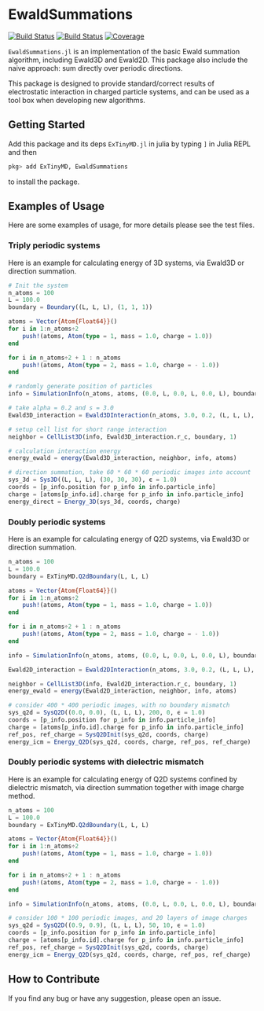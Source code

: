 # EwaldSummations

[![Build Status](https://github.com/HPMolSim/EwaldSummations.jl/actions/workflows/CI.yml/badge.svg?branch=main)](https://github.com/HPMolSim/EwaldSummations.jl/actions/workflows/CI.yml?query=branch%3Amain)
[![Build Status](https://travis-ci.com/HPMolSim/EwaldSummations.jl.svg?branch=main)](https://travis-ci.com/HPMolSim/EwaldSummations.jl)
[![Coverage](https://codecov.io/gh/HPMolSim/EwaldSummations.jl/branch/main/graph/badge.svg)](https://codecov.io/gh/HPMolSim/EwaldSummations.jl)


`EwaldSummations.jl` is an implementation of the basic Ewald summation algorithm, including Ewald3D and Ewald2D. This package also include the naive approach: sum directly over periodic directions.

This package is designed to provide standard/correct results of electrostatic interaction in charged particle systems, and can be used as a tool box when developing new algorithms.

## Getting Started

Add this package and its deps `ExTinyMD.jl` in julia by typing `]` in Julia REPL and then
```julia
pkg> add ExTinyMD, EwaldSummations
```
to install the package.

## Examples of Usage

Here are some examples of usage, for more details please see the test files.

### Triply periodic systems

Here is an example for calculating energy of 3D systems, via Ewald3D or direction summation.

```julia
# Init the system
n_atoms = 100
L = 100.0
boundary = Boundary((L, L, L), (1, 1, 1))

atoms = Vector{Atom{Float64}}()
for i in 1:n_atoms÷2
    push!(atoms, Atom(type = 1, mass = 1.0, charge = 1.0))
end

for i in n_atoms÷2 + 1 : n_atoms
    push!(atoms, Atom(type = 2, mass = 1.0, charge = - 1.0))
end

# randomly generate position of particles
info = SimulationInfo(n_atoms, atoms, (0.0, L, 0.0, L, 0.0, L), boundary; min_r = 1.0, temp = 1.0)

# take alpha = 0.2 and s = 3.0
Ewald3D_interaction = Ewald3DInteraction(n_atoms, 3.0, 0.2, (L, L, L), ϵ = 1.0, ϵ_inf = 1.0)

# setup cell list for short range interaction
neighbor = CellList3D(info, Ewald3D_interaction.r_c, boundary, 1)

# calculation interaction energy
energy_ewald = energy(Ewald3D_interaction, neighbor, info, atoms)

# direction summation, take 60 * 60 * 60 periodic images into account
sys_3d = Sys3D((L, L, L), (30, 30, 30), ϵ = 1.0)
coords = [p_info.position for p_info in info.particle_info]
charge = [atoms[p_info.id].charge for p_info in info.particle_info]
energy_direct = Energy_3D(sys_3d, coords, charge)
```

### Doubly periodic systems

Here is an example for calculating energy of Q2D systems, via Ewald3D or direction summation.

```julia
n_atoms = 100
L = 100.0
boundary = ExTinyMD.Q2dBoundary(L, L, L)

atoms = Vector{Atom{Float64}}()
for i in 1:n_atoms÷2
    push!(atoms, Atom(type = 1, mass = 1.0, charge = 1.0))
end

for i in n_atoms÷2 + 1 : n_atoms
    push!(atoms, Atom(type = 2, mass = 1.0, charge = - 1.0))
end

info = SimulationInfo(n_atoms, atoms, (0.0, L, 0.0, L, 0.0, L), boundary; min_r = 1.0, temp = 1.0)

Ewald2D_interaction = Ewald2DInteraction(n_atoms, 3.0, 0.2, (L, L, L), ϵ = 1.0)

neighbor = CellList3D(info, Ewald2D_interaction.r_c, boundary, 1)
energy_ewald = energy(Ewald2D_interaction, neighbor, info, atoms)

# consider 400 * 400 periodic images, with no boundary mismatch
sys_q2d = SysQ2D((0.0, 0.0), (L, L, L), 200, 0, ϵ = 1.0)
coords = [p_info.position for p_info in info.particle_info]
charge = [atoms[p_info.id].charge for p_info in info.particle_info]
ref_pos, ref_charge = SysQ2DInit(sys_q2d, coords, charge)
energy_icm = Energy_Q2D(sys_q2d, coords, charge, ref_pos, ref_charge)
```

### Doubly periodic systems with dielectric mismatch

Here is an example for calculating energy of Q2D systems confined by dielectric mismatch, via direction summation together with image charge method.

```julia
n_atoms = 100
L = 100.0
boundary = ExTinyMD.Q2dBoundary(L, L, L)

atoms = Vector{Atom{Float64}}()
for i in 1:n_atoms÷2
    push!(atoms, Atom(type = 1, mass = 1.0, charge = 1.0))
end

for i in n_atoms÷2 + 1 : n_atoms
    push!(atoms, Atom(type = 2, mass = 1.0, charge = - 1.0))
end

info = SimulationInfo(n_atoms, atoms, (0.0, L, 0.0, L, 0.0, L), boundary; min_r = 1.0, temp = 1.0)

# consider 100 * 100 periodic images, and 20 layers of image charges
sys_q2d = SysQ2D((0.9, 0.9), (L, L, L), 50, 10, ϵ = 1.0)
coords = [p_info.position for p_info in info.particle_info]
charge = [atoms[p_info.id].charge for p_info in info.particle_info]
ref_pos, ref_charge = SysQ2DInit(sys_q2d, coords, charge)
energy_icm = Energy_Q2D(sys_q2d, coords, charge, ref_pos, ref_charge)
```

## How to Contribute

If you find any bug or have any suggestion, please open an issue.